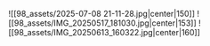 ![[98_assets/2025-07-08 21-11-28.jpg|center|150]] ![[98_assets/IMG_20250517_181030.jpg|center|153]] ![[98_assets/IMG_20250613_160322.jpg|center|160]]